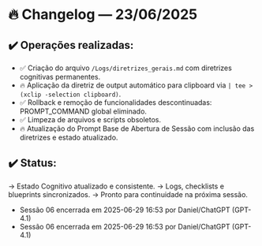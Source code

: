 # 🔥 Changelog — 23/06/2025

## ✔️ Operações realizadas:
- ✅ Criação do arquivo `/Logs/diretrizes_gerais.md` com diretrizes cognitivas permanentes.
- 🔥 Aplicação da diretriz de output automático para clipboard via `| tee >(xclip -selection clipboard)`.
- ✅ Rollback e remoção de funcionalidades descontinuadas: PROMPT_COMMAND global eliminado.
- ✅ Limpeza de arquivos e scripts obsoletos.
- 🔥 Atualização do Prompt Base de Abertura de Sessão com inclusão das diretrizes e estado atualizado.

## ✔️ Status:
→ Estado Cognitivo atualizado e consistente.
→ Logs, checklists e blueprints sincronizados.
→ Pronto para continuidade na próxima sessão.
- Sessão 06 encerrada em 2025-06-29 16:53 por Daniel/ChatGPT (GPT-4.1)
- Sessão 06 encerrada em 2025-06-29 16:53 por Daniel/ChatGPT (GPT-4.1)
